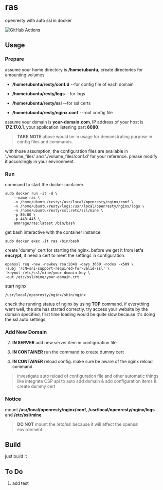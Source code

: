 # ras

openresty with auto ssl in docker

![GitHub Actions](https://github.com/AmmRage/ras/workflows/CI/badge.svg)

## Usage

### Prepare

assume your home directory is **/home/ubuntu**, create directories for amounting volumes

* **/home/ubuntu/resty/conf.d**  --for config file of each domain

* **/home/ubuntu/resty/logs**  --for logs

* **/home/ubuntu/resty/ssl**  --for ssl certs

* **/home/ubuntu/resty/nginx.conf**  --root config file

assume your domain is **your-domain.com**, IP address of your host is **172.17.0.1**, your application listening part **8080**.

> **TAKE NOTE** above would be in usage for demonstrating purpose in config files and commands.

with those assumption, the configuration files are available in './volume_files' and './volume_files/conf.d' for your reference. please modify it accordingly in your environment.

### Run

command to start the docker container.

```
sudo docker run -it -d \
    --name ras \
    -v /home/ubuntu/resty:/usr/local/openresty/nginx/conf \
    -v /home/ubuntu/resty/logs:/usr/local/openresty/nginx/logs \
    -v /home/ubuntu/resty/ssl:/etc/ssl/mine \
    -p 80:80 \
    -p 443:443 \
    ammrage/ras:latest /bin/bash
```

get bash interactive with the container instance.

```
sudo docker exec -it ras /bin/bash
```

create 'dummy' cert for starting the nginx. before we get it from **let's encrypt**, it need a cert to meet the settings in configuration.

```
openssl req -new -newkey rsa:2048 -days 3650 -nodes -x509 \
-subj '/CN=sni-support-required-for-valid-ssl' \
-keyout /etc/ssl/mine/your-domain.key \
-out /etc/ssl/mine/your-domain.crt
```

start nginx

```
/usr/local/openresty/nginx/sbin/nginx
```

check the running status of nginx by using **TOP** command. if everything went well, the site has started correctly. try access your website by the domain specified, first time loading would be quite slow because it's doing the ssl auto settings.

### Add New Domain

2. **IN SERVER** add new server item in configuration file

1. **IN CONTAINER** run the command to create dummy cert

3. **IN CONTAINER** reload config. make sure be aware of the nginx reload command. 

> investigate auto reload of configuration file and other automatic things like integrate CSP api to auto add domain & add configuration items & create dummy cert 

### Notice

mount **/usr/local/openresty/nginx/conf**, **/usr/local/openresty/nginx/logs** and **/etc/ssl/mine** 

> **DO NOT** mount the /etc/ssl because it will affect the openssl environment.

## Build

just build it

## To Do

1. add test

